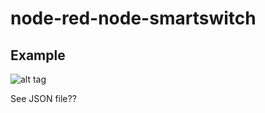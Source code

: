# node-red-node-smartswitch

## Example

![alt tag](https://raw.github.com/scottp/node-red-node-smartswitch/master/example.png)

See JSON file??
